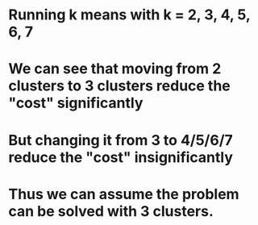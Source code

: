 # Running k means with k = 2, 3, 4, 5, 6, 7
# We can see that moving from 2 clusters to 3 clusters reduce the "cost" significantly 
# But changing it from 3 to 4/5/6/7 reduce the "cost" insignificantly
# Thus we can assume the problem can be solved with 3 clusters.

